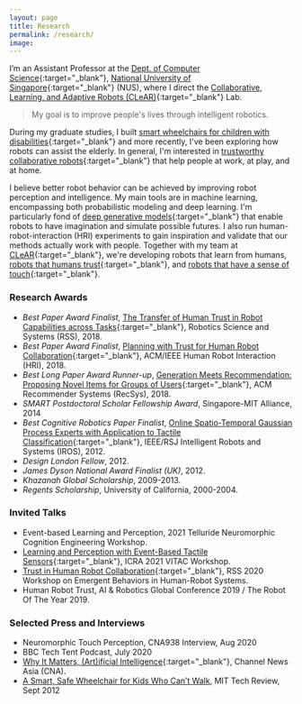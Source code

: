 ```yaml
---
layout: page
title: Research
permalink: /research/
image: 
---
```



I’m an Assistant Professor at the [Dept. of Computer Science](https://comp.nus.edu.sg){:target="_blank"}, [National University of Singapore](https://www.nus.edu.sg){:target="_blank"} (NUS), where I direct the [Collaborative, Learning, and Adaptive Robots (CLeAR)](https://clear-nus.github.io/trust){:target="_blank"} Lab.   

> My goal is to improve people's lives through intelligent robotics.

During my graduate studies, I built [smart wheelchairs for children with disabilities](https://www.technologyreview.com/2012/09/28/183560/a-smart-safe-wheelchair-for-kids-who-cant-walk/){:target="_blank"} and more recently, I've been exploring how robots can assist the elderly. In general, I'm interested in [trustworthy collaborative robots](https://clear-nus.github.io/trust){:target="_blank"} that help people at work, at play, and at home. 

I believe better robot behavior can be achieved by improving robot perception and intelligence. My main tools are in machine learning, encompassing both probabilistic modeling and deep learning. I'm particularly fond of [deep generative models](https://clear-nus.github.io/generativemodels){:target="_blank"} that enable robots to have imagination and simulate possible futures. I also run human-robot-interaction (HRI) experiments to gain inspiration and validate that our methods actually work with people. Together with my team at [CLeAR](https://clear-nus.github.io){:target="_blank"}, we're developing robots that learn from humans, [robots that humans trust](https://clear-nus.github.io/trust){:target="_blank"}, and [robots that have a sense of touch](https://clear-nus.github.io/tactile){:target="_blank"}.


### Research Awards

- *Best Paper Award Finalist*, [The Transfer of Human Trust in Robot Capabilities across Tasks](https://clear-nus.github.io/blog/multi-task-trust){:target="_blank"}, Robotics Science and Systems (RSS), 2018. 
- *Best Paper Award Finalist*, [Planning with Trust for Human Robot Collaboration](https://arxiv.org/abs/1801.04099){:target="_blank"}, ACM/IEEE Human Robot Interaction (HRI), 2018.
- *Best Long Paper Award Runner-up*, [Generation Meets Recommendation: Proposing Novel Items for Groups of Users](https://arxiv.org/abs/1808.01199){:target="_blank"}, ACM Recommender Systems (RecSys), 2018.
- *SMART Postdoctoral Scholar Fellowship Award*, Singapore-MIT Alliance, 2014
- *Best Cognitive Robotics Paper Finalist*, [Online Spatio-Temporal Gaussian Process Experts with Application to Tactile Classification](https://spiral.imperial.ac.uk/bitstream/10044/1/12658/4/iros2012.pdf){:target="_blank"}, IEEE/RSJ Intelligent Robots and Systems (IROS), 2012. 
- *Design London Fellow*, 2012.
- *James Dyson National Award Finalist (UK)*, 2012.
- *Khazanah Global Scholarship*, 2009-2013.
- *Regents Scholarship*, University of California, 2000-2004.

### Invited Talks

- Event-based Learning and Perception, 2021 Telluride Neuromorphic Cognition Engineering Workshop.
- [Learning and Perception with Event-Based Tactile Sensors](https://www.youtube.com/watch?v=t54RWSRPf1A){:target="_blank"}, ICRA 2021 VITAC Workshop.
- [Trust in Human Robot Collaboration](https://www.youtube.com/watch?v=dakjjK9ttCQ){:target="_blank"}, RSS 2020 Workshop on Emergent Behaviors in Human-Robot Systems.
- Human Robot Trust, AI & Robotics Global Conference 2019 / The Robot Of The Year 2019.

### Selected Press and Interviews

- Neuromorphic Touch Perception, CNA938 Interview, Aug 2020
- BBC Tech Tent Podcast, July 2020
- [Why It Matters, (Art)ificial Intelligence](https://www.channelnewsasia.com/news/video-on-demand/why-it-matters-2/art-ificial-intelligence-11045126){:target="_blank"}, Channel News Asia (CNA).
- [A Smart, Safe Wheelchair for Kids Who Can’t Walk](https://www.technologyreview.com/2012/09/28/183560/a-smart-safe-wheelchair-for-kids-who-cant-walk/), MIT Tech Review, Sept 2012




